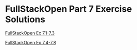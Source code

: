 # FullStackOpen Part 7 Exercise Solutions

[FullStackOpen Ex 7.1-7.3](https://fullstackopen.com/osa7/react_router#tehtavat-7-1-7-3)

[FullStackOpen Ex 7.4-7.8](https://fullstackopen.com/osa7/custom_hookit#tehtavat-7-4-7-8)